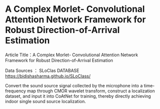 # A Complex Morlet- Convolutional Attention Network Framework for Robust Direction-of-Arrival Estimation
Article Title：A Complex Morlet- Convolutional Attention Network Framework for Robust Direction-of-Arrival Estimation

Data Sources ： SLoClas DATABASE
                https://bidishasharma.github.io/SLoClass/

Convert the sound source signal collected by the microphone into a time-frequency map through CMOR wavelet transform, construct a localization dataset, and input it into CoAtNet for training, thereby directly achieving indoor single sound source localization.
